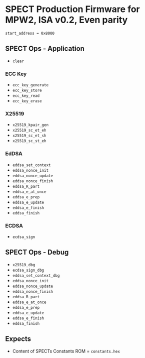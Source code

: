 # SPECT Production Firmware for MPW2, ISA v0.2, Even parity

`start_address = 0x8000`

## SPECT Ops - Application
- `clear`
### ECC Key
- `ecc_key_generate`
- `ecc_key_store`
- `ecc_key_read`
- `ecc_key_erase`

### X25519
- `x25519_kpair_gen`
- `x25519_sc_et_eh`
- `x25519_sc_et_sh`
- `x25519_sc_st_eh`

### EdDSA
- `eddsa_set_context`
- `eddsa_nonce_init`
- `eddsa_nonce_update`
- `eddsa_nonce_finish`
- `eddsa_R_part`
- `eddsa_e_at_once`
- `eddsa_e_prep`
- `eddsa_e_update`
- `eddsa_e_finish`
- `eddsa_finish`

### ECDSA
- `ecdsa_sign`

## SPECT Ops - Debug
- `x25519_dbg`
- `ecdsa_sign_dbg`
- `eddsa_set_context_dbg`
- `eddsa_nonce_init`
- `eddsa_nonce_update`
- `eddsa_nonce_finish`
- `eddsa_R_part`
- `eddsa_e_at_once`
- `eddsa_e_prep`
- `eddsa_e_update`
- `eddsa_e_finish`
- `eddsa_finish`

## Expects

- Content of SPECTs Constants ROM = `constants.hex`
